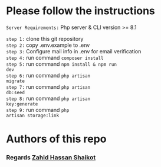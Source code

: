 # Please follow the instructions

`Server Requirements:` Php server & CLI version >= 8.1 <br>


`step 1:` clone this git repository <br>
`step 2:` copy .env.example to .env <br>
`step 3:` Configure mail info in .env for email verification <br>
`step 4:` run command <code>composer install</code> <br>
`step 5:` run command <code>npm install & npm run dev</code> <br>
`step 6:` run command <code>php artisan migrate</code><br>
`step 7:` run command <code>php artisan db:seed</code> <br>
`step 8:` run command <code>php artisan key:generate</code> <br>
`step 9:` run command <code>php artisan storage:link</code>
# Authors of this repo

### Regards  [Zahid Hassan Shaikot](https://github.com/zahidhassanshaikot/)
